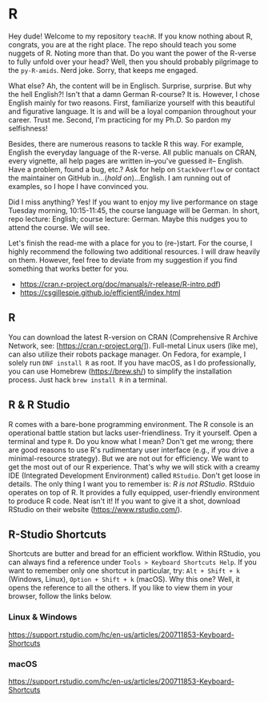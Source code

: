 # R

Hey dude! Welcome to my repository `teachR`. If you know nothing about R,
congrats, you are at the right place. The repo should teach you some nuggets
of R. Noting more than that. Do you want the power of the R-verse to fully
unfold over your head? Well, then you should probably pilgrimage to the
`py-R-amids`. Nerd joke. Sorry, that keeps me engaged.

What else? Ah, the content will be in Englisch. Surprise, surprise. But why the
hell English?! Isn't that a damn German R-course? It is. However, I chose
English mainly for two reasons. First, familiarize yourself with this beautiful
and figurative language. It is and will be a loyal companion throughout your
career. Trust me. Second, I'm practicing for my Ph.D. So pardon my selfishness!

Besides, there are numerous reasons to tackle R this way. For example, English
the everyday language of the R-verse. All public manuals on CRAN, every
vignette, all help pages are written in–you've guessed it– English. Have a
problem, found a bug, etc.? Ask for help on `StackOverflow` or contact the
maintainer on GitHub in...(*hold on*)...English. I am running out of examples,
so I hope I have convinced you. 

Did I miss anything? Yes! If you want to enjoy my live performance on stage
Tuesday morning, 10:15-11:45, the course language will be German. In short,
repo lecture: English; course lecture: German. Maybe this nudges you to attend
the course. We will see.

Let's finish the read-me with a place for you to (re-)start. For the course, I
highly recommend the following two additional resources. I will draw heavily on
them. However, feel free to deviate from my suggestion if you find something
that works better for you.

- https://cran.r-project.org/doc/manuals/r-release/R-intro.pdf)
- https://csgillespie.github.io/efficientR/index.html

## R 

You can download the latest R-version on CRAN (Comprehensive R Archive Network,
see: [https://cran.r-project.org/]). Full-metal Linux users (like me), can also
utilize their robots package manager. On Fedora, for example, I solely run `DNF
install R` as root. If you have macOS, as I do professionally, you can use
Homebrew (https://brew.sh/) to simplify the installation process. Just hack
`brew install R` in a terminal.

## R & R Studio

R comes with a bare-bone programming environment. The R console is an
operational battle station but lacks user-friendliness. Try it yourself. Open a
terminal and type `R`. Do you know what I mean? Don't get me wrong; there are
good reasons to use R's rudimentary user interface (e.g., if you drive a
minimal-resource strategy). But we are not out for efficiency. We want to get
the most out of our R experience. That's why we will stick with a creamy IDE
(Integrated Development Environment) called `RStudio`. Don't get loose in
details. The only thing I want you to remember is: *R is not RStudio*. RStduio
operates on top of R. It provides a fully equipped, user-friendly environment
to produce R code. Neat isn't it! If you want to give it a shot, download
RStudio on their website (https://www.rstudio.com/).

## R-Studio Shortcuts 

Shortcuts are butter and bread for an efficient workflow. Within RStudio, you
can always find a reference under `Tools > Keyboard Shortcuts Help`. If you
want to remember only one shortcut in particular, try: `Alt + Shift + k`
(Windows, Linux), `Option + Shift + k` (macOS). Why this one? Well, it opens
the reference to all the others. If you like to view them in your browser,
follow the links below.

### Linux & Windows
https://support.rstudio.com/hc/en-us/articles/200711853-Keyboard-Shortcuts

### macOS 
https://support.rstudio.com/hc/en-us/articles/200711853-Keyboard-Shortcuts

